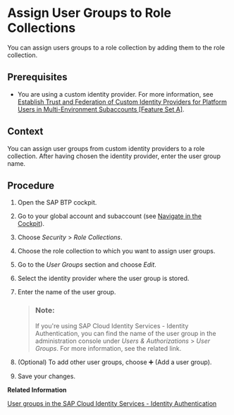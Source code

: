 <!-- loio9562d9d094784215afd424176a82abd9 -->

<link rel="stylesheet" type="text/css" href="../css/sap-icons.css"/>

# Assign User Groups to Role Collections

You can assign users groups to a role collection by adding them to the role collection.



<a name="loio9562d9d094784215afd424176a82abd9__prereq_ekv_31z_frb"/>

## Prerequisites

-   You are using a custom identity provider. For more information, see [Establish Trust and Federation of Custom Identity Providers for Platform Users in Multi-Environment Subaccounts \[Feature Set A\]](establish-trust-and-federation-of-custom-identity-providers-for-platform-users-in-multi-8600afb.md).




## Context

You can assign user groups from custom identity providers to a role collection. After having chosen the identity provider, enter the user group name.



## Procedure

1.  Open the SAP BTP cockpit.

2.  Go to your global account and subaccount \(see [Navigate in the Cockpit](navigate-in-the-cockpit-0874895.md)\).

3.  Choose *Security* \> *Role Collections*.

4.  Choose the role collection to which you want to assign user groups.

5.  Go to the *User Groups* section and choose *Edit*.

6.  Select the identity provider where the user group is stored.

7.  Enter the name of the user group.

    > ### Note:  
    > If you're using SAP Cloud Identity Services - Identity Authentication, you can find the name of the user group in the administration console under *Users & Authorizations* \> *User Groups*. For more information, see the related link.

8.  \(Optional\) To add other user groups, choose :heavy_plus_sign: \(Add a user group\).

9.  Save your changes.


**Related Information**  


[User groups in the SAP Cloud Identity Services - Identity Authentication](https://help.sap.com/viewer/6d6d63354d1242d185ab4830fc04feb1/Cloud/en-US/ddd067c899f94e2f9006cc4dd417be80.html)


